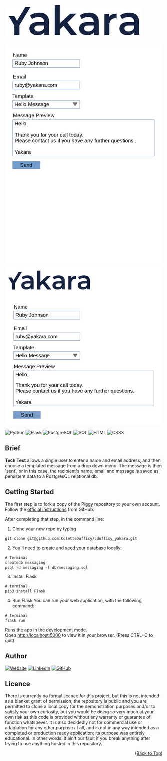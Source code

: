 <a name="readme-top"></a>

<!-- # Yakara -->
![Homepage](screengrabs/yakara_type_logo.png)

![Homepage](code_test/example_page.png)
![Homepage](code_test/Screenshot.png)

![Python](https://img.shields.io/badge/Python-3776AB?style=for-the-badge&logo=python&logoColor=white)
![Flask](https://img.shields.io/badge/Flask-000000?style=for-the-badge&logo=flask&logoColor=white)
![PostgreSQL](https://img.shields.io/badge/PostgreSQL-316192?style=for-the-badge&logo=postgresql&logoColor=white)
![SQL](https://img.shields.io/badge/MySQL-005C84?style=for-the-badge&logo=mysql&logoColor=white)
![HTML](https://img.shields.io/badge/HTML5-E34F26?style=for-the-badge&logo=html5&logoColor=white)
![CSS3](https://img.shields.io/badge/css3-%231572B6.svg?style=for-the-badge&logo=css3&logoColor=white)

## Brief
**Tech Test** allows a single user to enter a name and email address, and then choose a templated message from a drop down menu. The message is then 'sent', or in this case, the recipient's name, email and message is saved as persistent data to a PostgresQL relational db.


## Getting Started

The first step is to fork a copy of the Piggy repository to your own account. Follow the [official instructions](https://docs.github.com/en/get-started/quickstart/fork-a-repo) from GitHub.

After completing that step, in the command line:

1. Clone your new repo by typing 
```
git clone git@github.com:ColetteDufficy/cdufficy_yakara.git
```

2. You'll need to create and seed your database locally:
```
# Terminal
createdb messaging
psql -d messaging -f db/messaging.sql 
```

3. Install Flask
```
# terminal
pip3 install Flask
```

4. Run Flask
You can run your web application, with the following command:
```
# terminal
flask run
```

Runs the app in the development mode.\
Open [http://localhost:5000](http://localhost:5000) to view it in your browser.
(Press CTRL+C to quit)


## Author

[![Website][website-shield]][linkedin-url]
[![LinkedIn][linkedin-shield]][linkedin-url]
[![GitHub][github-shield]][github-url]

[website-shield]: https://img.shields.io/badge/Colette%20Dufficy-FFD300?style=for-the-badge&logo=aboutdotme&logoColor=242424
[linkedin-shield]: https://img.shields.io/badge/LinkedIn-FFD300?style=for-the-badge&logo=linkedin&logoColor=242424
[linkedin-url]: https://linkedin.com/in/colettedufficy/
[github-shield]: https://img.shields.io/badge/GitHub-FFD300?style=for-the-badge&logo=github&logoColor=242424
[github-url]: https://github.com/ColetteDufficy


## Licence
There is currently no formal licence for this project, but this is not intended as a blanket grant of permission; the repository is public and you are permitted to clone a local copy for the demonstration purposes and/or to satisfy your own curiosity, but you would be doing so very much at your own risk as this code is provided without any warranty or guarantee of function whatsoever. It is also decidedly not for commercial use or adaptation for any other purpose at all, and is not in any way intended as a completed or production ready application; its purpose was entirely educational. In other words: it ain't our fault if you break anything after trying to use anything hosted in this repository.


<p align="right">(<a href="#readme-top">Back to Top</a>)</p> 